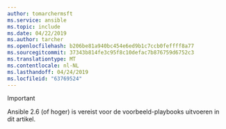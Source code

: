 ```yaml
---
author: tomarchermsft
ms.service: ansible
ms.topic: include
ms.date: 04/22/2019
ms.author: tarcher
ms.openlocfilehash: b206be81a940bc454e6ed9b1c7ccb0feffff8a77
ms.sourcegitcommit: 37343b814fe3c95f8c10defac7b876759d6752c3
ms.translationtype: MT
ms.contentlocale: nl-NL
ms.lasthandoff: 04/24/2019
ms.locfileid: "63769524"
---
```

> [!Important]
> Ansible 2.6 (of hoger) is vereist voor de voorbeeld-playbooks uitvoeren in dit artikel.
